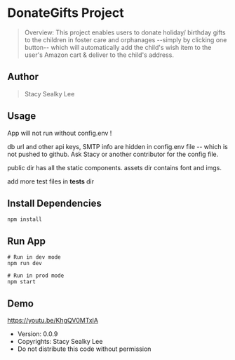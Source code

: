 # DonateGifts Project

> Overview: This project enables users to donate holiday/ birthday gifts to the children in foster care and orphanages --simply by clicking one button-- which will automatically add the child's wish item to the user's Amazon cart & deliver to the child's address.

## Author

> Stacy Sealky Lee

## Usage

App will not run without config.env !

db url and other api keys, SMTP info are hidden in config.env file -- which is not pushed to github. Ask Stacy or another contributor for the config file.

public dir has all the static components. assets dir contains font and imgs. 

add more test files in __tests__ dir

## Install Dependencies

```
npm install
```

## Run App

```
# Run in dev mode
npm run dev 

# Run in prod mode
npm start 
```

## Demo

https://youtu.be/KhgQV0MTxlA

- Version: 0.0.9
- Copyrights: Stacy Sealky Lee
- Do not distribute this code without permission